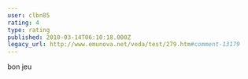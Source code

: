 ```yaml
---
user: clbn85
rating: 4
type: rating
published: 2010-03-14T06:10:18.000Z
legacy_url: http://www.emunova.net/veda/test/279.htm#comment-13179
---
```

bon jeu